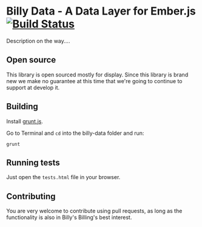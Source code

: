 # Billy Data - A Data Layer for Ember.js [![Build Status](https://travis-ci.org/billysbilling/billy-data.png?branch=master)](https://travis-ci.org/billysbilling/billy-data)

Description on the way....

## Open source

This library is open sourced mostly for display. Since this library is brand new we make no guarantee at this time that
we're going to continue to support at develop it. 

## Building

Install [grunt.js](https://github.com/gruntjs/grunt/blob/0.3-stable/docs/toc.md).

Go to Terminal and `cd` into the billy-data folder and run:

```
grunt
```

## Running tests

Just open the `tests.html` file in your browser.

## Contributing

You are very welcome to contribute using pull requests, as long as the functionality is also in Billy's Billing's best interest.